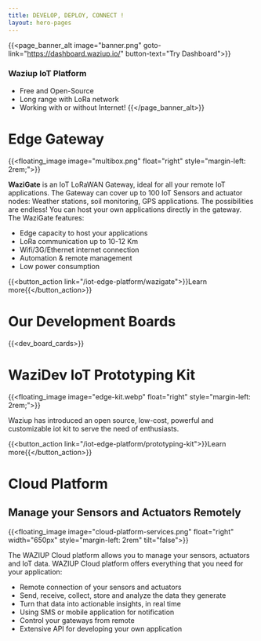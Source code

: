 ```yaml
---
title: DEVELOP, DEPLOY, CONNECT !
layout: hero-pages
---
```


{{<page_banner_alt  image="banner.png" goto-link="https://dashboard.waziup.io/" button-text="Try Dashboard">}}

### Waziup IoT Platform

- Free and Open-Source
- Long range with LoRa network
- Working with or without Internet!
{{</page_banner_alt>}}


Edge Gateway
============

{{<floating_image image="multibox.png" float="right" style="margin-left: 2rem;">}}

**WaziGate** is an IoT LoRaWAN Gateway, ideal for all your remote IoT applications. The Gateway can cover up to 100 IoT Sensors and actuator nodes: Weather stations, soil monitoring, GPS applications. The possibilities are endless! You can host your own applications directly in the gateway. The WaziGate features:

- Edge capacity to host your applications
- LoRa communication up to 10-12 Km
- Wifi/3G/Ethernet internet connection
- Automation & remote management
- Low power consumption

{{<button_action link="/iot-edge-platform/wazigate">}}Learn more{{</button_action>}}


Our Development Boards
======================

{{<dev_board_cards>}}


WaziDev IoT Prototyping Kit
===========================

{{<floating_image image="edge-kit.webp" float="right" style="margin-left: 2rem;">}}

Waziup has introduced an open source, low-cost, powerful and customizable iot kit to serve the need of enthusiasts.

{{<button_action link="/iot-edge-platform/prototyping-kit">}}Learn more{{</button_action>}}

Cloud Platform 
==============

## Manage your Sensors and Actuators Remotely

{{<floating_image image="cloud-platform-services.png" float="right" width="650px" style="margin-left: 2rem" tilt="false">}}

The WAZIUP Cloud platform allows you to manage your sensors, actuators and IoT data. WAZIUP Cloud platform offers everything that you need for your application:
- Remote connection of your sensors and actuators
- Send, receive, collect, store and analyze the data they generate
- Turn that data into actionable insights, in real time
- Using SMS or mobile application for notification
- Control your gateways from remote
- Extensive API for developing your own application


